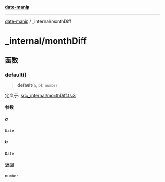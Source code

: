 [**date-manip**](../index.md)

***

[date-manip](../modules.md) / \_internal/monthDiff

# \_internal/monthDiff

## 函数

### default()

> **default**(`a`, `b`): `number`

定义于: [src/\_internal/monthDiff.ts:3](https://github.com/fengxinming/date-manip/blob/8fccf261c90ecd05d2eaf7f8c5a47a123e2bb753/src/_internal/monthDiff.ts#L3)

#### 参数

##### a

`Date`

##### b

`Date`

#### 返回

`number`
